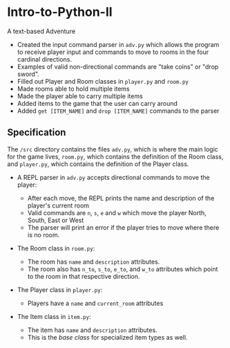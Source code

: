 # Intro-to-Python-II

A text-based Adventure


* Created the input command parser in `adv.py` which allows the program to receive player input and commands to move to rooms
  in the four cardinal directions.
* Examples of valid non-directional commands are "take coins" or "drop sword".
* Filled out Player and Room classes in `player.py` and `room.py`
* Made rooms able to hold multiple items
* Made the player able to carry multiple items
* Added items to the game that the user can carry around
* Added `get [ITEM_NAME]` and `drop [ITEM_NAME]` commands to the parser

## Specification

The `/src` directory contains the files `adv.py`, which is where the main logic for the game lives, `room.py`, which contains the definition of the Room class, and `player.py`, which contains the definition of the Player class.


* A REPL parser in `adv.py` accepts directional commands to move the player:
  * After each move, the REPL prints the name and description of the player's current room
  * Valid commands are `n`, `s`, `e` and `w` which move the player North, South, East or West
  * The parser will print an error if the player tries to move where there is no room.

* The Room class in `room.py`: 
  * The room has `name` and `description` attributes.
  * The room also has `n_to`, `s_to`, `e_to`, and `w_to` attributes
    which point to the room in that respective direction.

* The Player class in `player.py`:
  * Players have a `name` and `current_room` attributes


* The Item class in `item.py`:
  * The item has `name` and `description` attributes.
  * This is the _base class_ for specialized item types as well.
